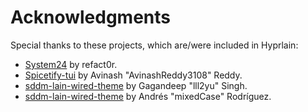 # Acknowledgments
Special thanks to these projects, which are/were included in Hyprlain:

- [System24](https://github.com/refact0r/system24) by refact0r.
- [Spicetify-tui](https://github.com/AvinashReddy3108/spicetify-tui) by Avinash "AvinashReddy3108" Reddy.
- [sddm-lain-wired-theme](https://github.com/lll2yu/sddm-lain-wired-theme) by Gagandeep "lll2yu" Singh.
- [sddm-lain-wired-theme](https://gitlab.com/mixedCase/sddm-lain-wired-theme) by Andrés "mixedCase" Rodríguez.